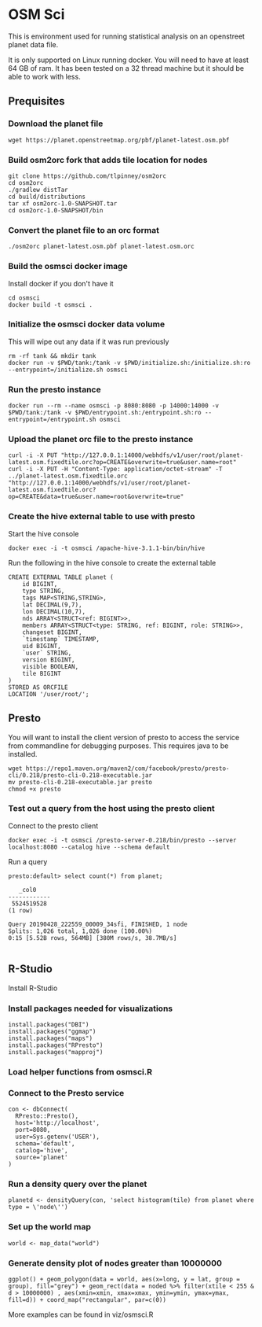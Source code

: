 # OSM Sci 

This is environment used for running statistical analysis on an openstreet planet data file.

It is only supported on Linux running docker. You will need to have at least 64 GB of ram.
It has been tested on a 32 thread machine but it should be able to work with less.


## Prequisites 

### Download the planet file 

```
wget https://planet.openstreetmap.org/pbf/planet-latest.osm.pbf
```

### Build osm2orc fork that adds tile location for nodes
```
git clone https://github.com/tlpinney/osm2orc
cd osm2orc 
./gradlew distTar
cd build/distributions
tar xf osm2orc-1.0-SNAPSHOT.tar
cd osm2orc-1.0-SNAPSHOT/bin
```

### Convert the planet file to an orc format 
```
./osm2orc planet-latest.osm.pbf planet-latest.osm.orc
```


### Build the osmsci docker image

Install docker if you don't have it 

```
cd osmsci
docker build -t osmsci . 
```

### Initialize the osmsci docker data volume

This will wipe out any data if it was run previously

```
rm -rf tank && mkdir tank 
docker run -v $PWD/tank:/tank -v $PWD/initialize.sh:/initialize.sh:ro --entrypoint=/initialize.sh osmsci
```

### Run the presto instance 
```
docker run --rm --name osmsci -p 8080:8080 -p 14000:14000 -v $PWD/tank:/tank -v $PWD/entrypoint.sh:/entrypoint.sh:ro --entrypoint=/entrypoint.sh osmsci
```

### Upload the planet orc file to the presto instance 
```
curl -i -X PUT "http://127.0.0.1:14000/webhdfs/v1/user/root/planet-latest.osm.fixedtile.orc?op=CREATE&overwrite=true&user.name=root"
curl -i -X PUT -H "Content-Type: application/octet-stream" -T ../planet-latest.osm.fixedtile.orc "http://127.0.0.1:14000/webhdfs/v1/user/root/planet-latest.osm.fixedtile.orc?op=CREATE&data=true&user.name=root&overwrite=true"
```


### Create the hive external table to use with presto

Start the hive console

```
docker exec -i -t osmsci /apache-hive-3.1.1-bin/bin/hive
```


Run the following in the hive console to create the external table

```
CREATE EXTERNAL TABLE planet (
    id BIGINT,
    type STRING,
    tags MAP<STRING,STRING>,
    lat DECIMAL(9,7),
    lon DECIMAL(10,7),
    nds ARRAY<STRUCT<ref: BIGINT>>,
    members ARRAY<STRUCT<type: STRING, ref: BIGINT, role: STRING>>,
    changeset BIGINT,
    `timestamp` TIMESTAMP,
    uid BIGINT,
    `user` STRING,
    version BIGINT,
    visible BOOLEAN,
    tile BIGINT
)
STORED AS ORCFILE
LOCATION '/user/root/';
```

## Presto 

You will want to install the client version of presto to access the service from commandline for 
debugging purposes. This requires java to be installed.

```
wget https://repo1.maven.org/maven2/com/facebook/presto/presto-cli/0.218/presto-cli-0.218-executable.jar
mv presto-cli-0.218-executable.jar presto
chmod +x presto
```


### Test out a query from the host using the presto client

Connect to the presto client
```
docker exec -i -t osmsci /presto-server-0.218/bin/presto --server localhost:8080 --catalog hive --schema default
```

Run a query
```
presto:default> select count(*) from planet;

   _col0    
------------
 5524519528 
(1 row)

Query 20190428_222559_00009_34sfi, FINISHED, 1 node
Splits: 1,026 total, 1,026 done (100.00%)
0:15 [5.52B rows, 564MB] [380M rows/s, 38.7MB/s]


```

## R-Studio 

Install R-Studio 

### Install packages needed for visualizations

```
install.packages("DBI")
install.packages("ggmap")
install.packages("maps")
install.packages("RPresto")
install.packages("mapproj")
```

### Load helper functions from osmsci.R


### Connect to the Presto service
```
con <- dbConnect(
  RPresto::Presto(),
  host='http://localhost',
  port=8080,
  user=Sys.getenv('USER'),
  schema='default',
  catalog='hive',
  source='planet'
)
```

### Run a density query over the planet
```
planetd <- densityQuery(con, 'select histogram(tile) from planet where type = \'node\'')
```

### Set up the world map
```
world <- map_data("world")
```

### Generate density plot of nodes greater than 10000000
```
ggplot() + geom_polygon(data = world, aes(x=long, y = lat, group = group), fill="grey") + geom_rect(data = noded %>% filter(xtile < 255 & d > 10000000) , aes(xmin=xmin, xmax=xmax, ymin=ymin, ymax=ymax, fill=d)) + coord_map("rectangular", par=c(0))
``` 


More examples can be found in viz/osmsci.R












